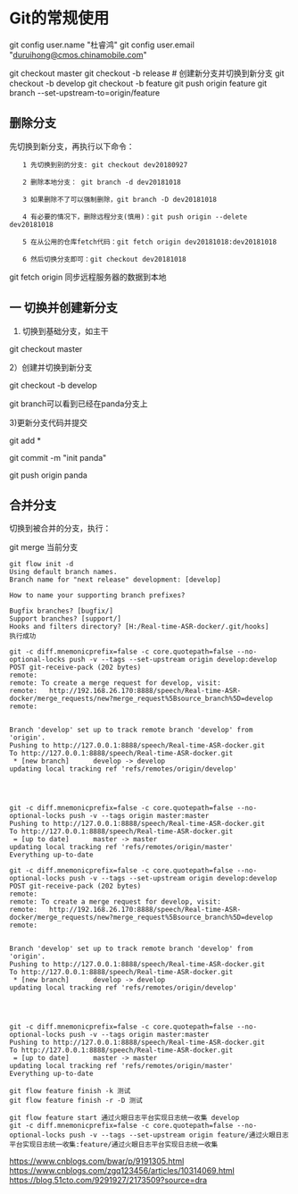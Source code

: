 # Git的常规使用


git config user.name "杜睿鸿"
git config user.email "duruihong@cmos.chinamobile.com"

git checkout master
git checkout -b release # 创建新分支并切换到新分支
git checkout -b develop
git checkout -b feature
git push origin feature
git branch --set-upstream-to=origin/feature

## 删除分支

先切换到新分支，再执行以下命令：

```git
　　1 先切换到别的分支: git checkout dev20180927

　　2 删除本地分支： git branch -d dev20181018

　　3 如果删除不了可以强制删除，git branch -D dev20181018

　　4 有必要的情况下，删除远程分支(慎用)：git push origin --delete dev20181018

　　5 在从公用的仓库fetch代码：git fetch origin dev20181018:dev20181018

　　6 然后切换分支即可：git checkout dev20181018
```

git fetch origin 同步远程服务器的数据到本地


## 一 切换并创建新分支

1) 切换到基础分支，如主干

git checkout master

2）创建并切换到新分支

git checkout -b develop

git branch可以看到已经在panda分支上

3)更新分支代码并提交

git add *

git commit -m "init panda"

git push origin panda

## 合并分支

切换到被合并的分支，执行：

git merge 当前分支

```
git flow init -d
Using default branch names.
Branch name for "next release" development: [develop] 

How to name your supporting branch prefixes?

Bugfix branches? [bugfix/] 
Support branches? [support/] 
Hooks and filters directory? [H:/Real-time-ASR-docker/.git/hooks] 
执行成功

git -c diff.mnemonicprefix=false -c core.quotepath=false --no-optional-locks push -v --tags --set-upstream origin develop:develop
POST git-receive-pack (202 bytes)
remote: 
remote: To create a merge request for develop, visit:        
remote:   http://192.168.26.170:8888/speech/Real-time-ASR-docker/merge_requests/new?merge_request%5Bsource_branch%5D=develop        
remote: 


Branch 'develop' set up to track remote branch 'develop' from 'origin'.
Pushing to http://127.0.0.1:8888/speech/Real-time-ASR-docker.git
To http://127.0.0.1:8888/speech/Real-time-ASR-docker.git
 * [new branch]      develop -> develop
updating local tracking ref 'refs/remotes/origin/develop'




git -c diff.mnemonicprefix=false -c core.quotepath=false --no-optional-locks push -v --tags origin master:master
Pushing to http://127.0.0.1:8888/speech/Real-time-ASR-docker.git
To http://127.0.0.1:8888/speech/Real-time-ASR-docker.git
 = [up to date]      master -> master
updating local tracking ref 'refs/remotes/origin/master'
Everything up-to-date

git -c diff.mnemonicprefix=false -c core.quotepath=false --no-optional-locks push -v --tags --set-upstream origin develop:develop
POST git-receive-pack (202 bytes)
remote: 
remote: To create a merge request for develop, visit:        
remote:   http://192.168.26.170:8888/speech/Real-time-ASR-docker/merge_requests/new?merge_request%5Bsource_branch%5D=develop        
remote: 


Branch 'develop' set up to track remote branch 'develop' from 'origin'.
Pushing to http://127.0.0.1:8888/speech/Real-time-ASR-docker.git
To http://127.0.0.1:8888/speech/Real-time-ASR-docker.git
 * [new branch]      develop -> develop
updating local tracking ref 'refs/remotes/origin/develop'




git -c diff.mnemonicprefix=false -c core.quotepath=false --no-optional-locks push -v --tags origin master:master
Pushing to http://127.0.0.1:8888/speech/Real-time-ASR-docker.git
To http://127.0.0.1:8888/speech/Real-time-ASR-docker.git
 = [up to date]      master -> master
updating local tracking ref 'refs/remotes/origin/master'
Everything up-to-date

git flow feature finish -k 测试
git flow feature finish -r -D 测试
```

```git
git flow feature start 通过火眼日志平台实现日志统一收集 develop
git -c diff.mnemonicprefix=false -c core.quotepath=false --no-optional-locks push -v --tags --set-upstream origin feature/通过火眼日志平台实现日志统一收集:feature/通过火眼日志平台实现日志统一收集
```


https://www.cnblogs.com/bwar/p/9191305.html
https://www.cnblogs.com/zgq123456/articles/10314069.html
https://blog.51cto.com/9291927/2173509?source=dra